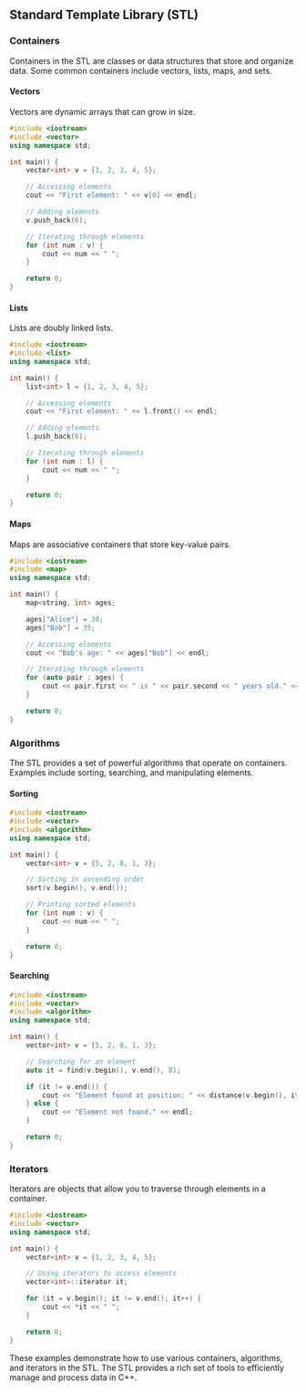 
## Standard Template Library (STL)

### Containers

Containers in the STL are classes or data structures that store and organize data. Some common containers include vectors, lists, maps, and sets.

#### Vectors

Vectors are dynamic arrays that can grow in size.

```cpp
#include <iostream>
#include <vector>
using namespace std;

int main() {
    vector<int> v = {1, 2, 3, 4, 5};

    // Accessing elements
    cout << "First element: " << v[0] << endl;

    // Adding elements
    v.push_back(6);

    // Iterating through elements
    for (int num : v) {
        cout << num << " ";
    }

    return 0;
}
```

#### Lists

Lists are doubly linked lists.

```cpp
#include <iostream>
#include <list>
using namespace std;

int main() {
    list<int> l = {1, 2, 3, 4, 5};

    // Accessing elements
    cout << "First element: " << l.front() << endl;

    // Adding elements
    l.push_back(6);

    // Iterating through elements
    for (int num : l) {
        cout << num << " ";
    }

    return 0;
}
```

#### Maps

Maps are associative containers that store key-value pairs.

```cpp
#include <iostream>
#include <map>
using namespace std;

int main() {
    map<string, int> ages;

    ages["Alice"] = 30;
    ages["Bob"] = 35;

    // Accessing elements
    cout << "Bob's age: " << ages["Bob"] << endl;

    // Iterating through elements
    for (auto pair : ages) {
        cout << pair.first << " is " << pair.second << " years old." << endl;
    }

    return 0;
}
```

### Algorithms

The STL provides a set of powerful algorithms that operate on containers. Examples include sorting, searching, and manipulating elements.

#### Sorting

```cpp
#include <iostream>
#include <vector>
#include <algorithm>
using namespace std;

int main() {
    vector<int> v = {5, 2, 8, 1, 3};

    // Sorting in ascending order
    sort(v.begin(), v.end());

    // Printing sorted elements
    for (int num : v) {
        cout << num << " ";
    }

    return 0;
}
```

#### Searching

```cpp
#include <iostream>
#include <vector>
#include <algorithm>
using namespace std;

int main() {
    vector<int> v = {5, 2, 8, 1, 3};

    // Searching for an element
    auto it = find(v.begin(), v.end(), 8);

    if (it != v.end()) {
        cout << "Element found at position: " << distance(v.begin(), it) << endl;
    } else {
        cout << "Element not found." << endl;
    }

    return 0;
}
```

### Iterators

Iterators are objects that allow you to traverse through elements in a container.

```cpp
#include <iostream>
#include <vector>
using namespace std;

int main() {
    vector<int> v = {1, 2, 3, 4, 5};

    // Using iterators to access elements
    vector<int>::iterator it;

    for (it = v.begin(); it != v.end(); it++) {
        cout << *it << " ";
    }

    return 0;
}
```

These examples demonstrate how to use various containers, algorithms, and iterators in the STL. The STL provides a rich set of tools to efficiently manage and process data in C++.